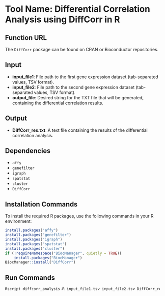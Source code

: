 # Tool Name: Differential Correlation Analysis using DiffCorr in R

## Function URL
The `DiffCorr` package can be found on CRAN or Bioconductor repositories.

## Input
- **input_file1**: File path to the first gene expression dataset (tab-separated values, TSV format).
- **input_file2**: File path to the second gene expression dataset (tab-separated values, TSV format).
- **output_file**: Desired string for the TXT file that will be generated, containing the differential correlation results.

## Output
- **DiffCorr_res.txt**: A text file containing the results of the differential correlation analysis.

## Dependencies
- `affy`
- `genefilter`
- `igraph`
- `spatstat`
- `cluster`
- `DiffCorr`

## Installation Commands
To install the required R packages, use the following commands in your R environment:

```R
install.packages("affy")
install.packages("genefilter")
install.packages("igraph")
install.packages("spatstat")
install.packages("cluster")
if (!requireNamespace("BiocManager", quietly = TRUE))
    install.packages("BiocManager")
BiocManager::install("DiffCorr")
```

## Run Commands
```R
Rscript diffcorr_analysis.R input_file1.tsv input_file2.tsv DiffCorr_res.txt
```

